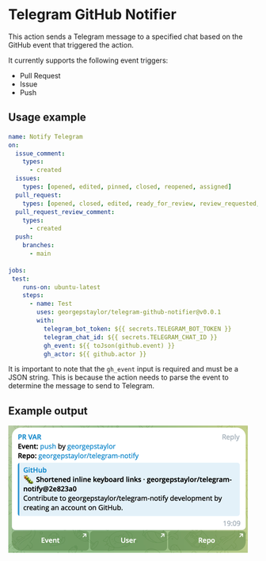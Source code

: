 # Telegram GitHub Notifier

This action sends a Telegram message to a specified chat based on the
GitHub event that triggered the action.

It currently supports the following event triggers:
* Pull Request
* Issue
* Push

## Usage example

```yaml
name: Notify Telegram
on:
  issue_comment:
    types:
      - created
  issues:
    types: [opened, edited, pinned, closed, reopened, assigned]
  pull_request:
    types: [opened, closed, edited, ready_for_review, review_requested, reopened]
  pull_request_review_comment:
    types:
      - created
  push:
    branches:
      - main

jobs:
 test:
    runs-on: ubuntu-latest
    steps:
      - name: Test
        uses: georgepstaylor/telegram-github-notifier@v0.0.1
        with:
          telegram_bot_token: ${{ secrets.TELEGRAM_BOT_TOKEN }}
          telegram_chat_id: ${{ secrets.TELEGRAM_CHAT_ID }}
          gh_event: ${{ toJson(github.event) }}
          gh_actor: ${{ github.actor }}
```

It is important to note that the `gh_event` input is required and must be a JSON string. 
This is because the action needs to parse the event to determine the message to send to Telegram.

## Example output
![img.png](img.png)
